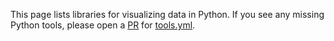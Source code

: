 This page lists libraries for visualizing data in Python.  If you see any missing Python tools, please open a [PR](https://help.github.com/en/articles/about-pull-requests) for [tools.yml](https://github.com/pyviz/website/blob/master/tools/tools.yml).
